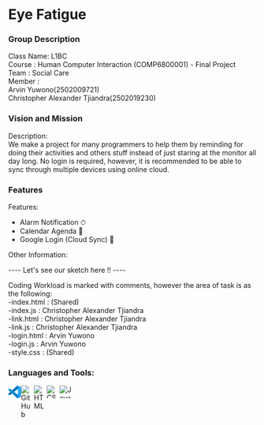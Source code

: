 # Eye Fatigue <br />
### Group Description
Class Name: L1BC <br />
Course : Human Computer Interaction (COMP6800001) - Final Project <br />
Team : Social Care <br />
Member : <br />
 Arvin Yuwono(2502009721)<br />
 Christopher Alexander Tjiandra(2502019230)<br />

### Vision and Mission
Description: <br />
We make a project for many programmers to help them by reminding for doing their activities and others stuff instead of just staring at the monitor all day long. No login is required, however, it is recommended to be able to sync through multiple devices using online cloud.

### Features
Features:<br />
 - Alarm Notification ⏱<br />
 - Calendar Agenda 📆<br />
 - Google Login (Cloud Sync) 📲<br />

Other Information:<br />

----  Let's see our sketch here !!  ---- <br/>

Coding Workload is marked with comments, however the area of task is as the following: <br/>
-index.html : (Shared) <br/>
-index.js : Christopher Alexander Tjiandra <br/>
-link.html : Christopher Alexander Tjiandra <br/>
-link.js : Christopher Alexander Tjiandra <br/>
-login.html : Arvin Yuwono <br/>
-login.js :  Arvin Yuwono <br/>
-style.css : (Shared) <br/>


### Languages and Tools:

<img align="left" alt="Visual Studio Code" width="26px" src="https://raw.githubusercontent.com/github/explore/80688e429a7d4ef2fca1e82350fe8e3517d3494d/topics/visual-studio-code/visual-studio-code.png" />
<img align="left" alt="GitHub" width="26px" 
src="https://github.githubassets.com/images/modules/logos_page/GitHub-Mark.png" />
<img align="left" alt="HTML" width="26px"
src="https://w7.pngwing.com/pngs/201/90/png-transparent-logo-html-html5.png" />
<img align="left" alt="CSS" width="26px" height="26px"
src="https://w7.pngwing.com/pngs/696/424/png-transparent-logo-css-css3-thumbnail.png" />
<img align="left" alt="Javacsript" width="26px" height="26px"
src="https://upload.wikimedia.org/wikipedia/commons/thumb/9/99/Unofficial_JavaScript_logo_2.svg/2048px-Unofficial_JavaScript_logo_2.svg.png" />

